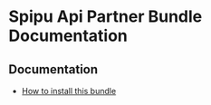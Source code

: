 # Spipu Api Partner Bundle Documentation

## Documentation

  * [How to install this bundle](./install.md)

